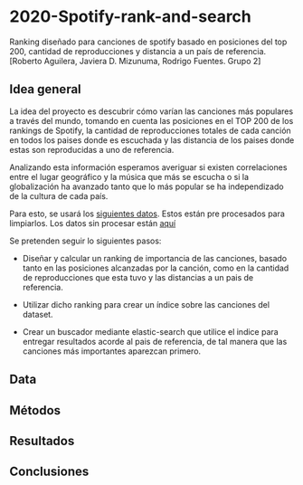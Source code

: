 # 2020-Spotify-rank-and-search

Ranking diseñado para canciones de spotify basado en posiciones del top 200, cantidad de reproducciones y distancia a un país de referencia. [Roberto Aguilera, Javiera D. Mizunuma, Rodrigo Fuentes. Grupo 2]

## Idea general

La idea del proyecto es descubrir cómo varían las canciones más populares a través del mundo, tomando en cuenta las posiciones en el TOP 200 de los rankings de Spotify, la cantidad de reproducciones totales de cada canción en todos los paises donde es escuchada y las distancia de los paises donde estas son reproducidas a uno de referencia.

Analizando esta información esperamos averiguar si existen correlaciones entre el lugar geográfico y la música que más se escucha o si la globalización ha avanzado tanto que lo más popular se ha independizado de la cultura de cada país.

Para esto, se usará los [siguientes datos](./data.zip). Estos están pre procesados para limpiarlos. Los datos sin procesar están [aquí](./raw_data.zip)

Se pretenden seguir lo siguientes pasos:

- Diseñar y calcular un ranking de importancia de las canciones, basado tanto en las posiciones alcanzadas por la canción, como en la cantidad de reproducciones que esta tuvo y las distancias a un pais de referencia.

- Utilizar dicho ranking para crear un índice sobre las canciones del dataset.

- Crear un buscador mediante elastic-search que utilice el indice para entregar resultados acorde al pais de referencia, de tal manera que las canciones más importantes aparezcan primero.

## Data

## Métodos

## Resultados

## Conclusiones
